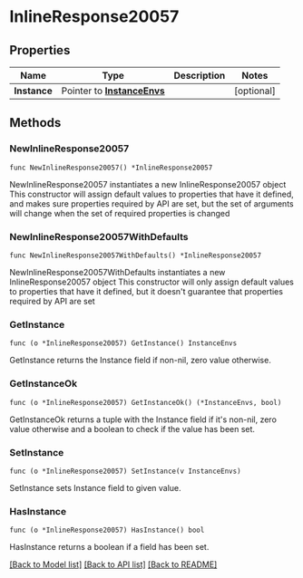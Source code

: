 # InlineResponse20057

## Properties

Name | Type | Description | Notes
------------ | ------------- | ------------- | -------------
**Instance** | Pointer to [**InstanceEnvs**](instanceEnvs.md) |  | [optional] 

## Methods

### NewInlineResponse20057

`func NewInlineResponse20057() *InlineResponse20057`

NewInlineResponse20057 instantiates a new InlineResponse20057 object
This constructor will assign default values to properties that have it defined,
and makes sure properties required by API are set, but the set of arguments
will change when the set of required properties is changed

### NewInlineResponse20057WithDefaults

`func NewInlineResponse20057WithDefaults() *InlineResponse20057`

NewInlineResponse20057WithDefaults instantiates a new InlineResponse20057 object
This constructor will only assign default values to properties that have it defined,
but it doesn't guarantee that properties required by API are set

### GetInstance

`func (o *InlineResponse20057) GetInstance() InstanceEnvs`

GetInstance returns the Instance field if non-nil, zero value otherwise.

### GetInstanceOk

`func (o *InlineResponse20057) GetInstanceOk() (*InstanceEnvs, bool)`

GetInstanceOk returns a tuple with the Instance field if it's non-nil, zero value otherwise
and a boolean to check if the value has been set.

### SetInstance

`func (o *InlineResponse20057) SetInstance(v InstanceEnvs)`

SetInstance sets Instance field to given value.

### HasInstance

`func (o *InlineResponse20057) HasInstance() bool`

HasInstance returns a boolean if a field has been set.


[[Back to Model list]](../README.md#documentation-for-models) [[Back to API list]](../README.md#documentation-for-api-endpoints) [[Back to README]](../README.md)


